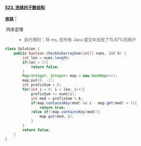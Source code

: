 #### [523. 连续的子数组和](https://leetcode-cn.com/problems/continuous-subarray-sum/)

**思路：**

​		同余定理

> - 执行用时：18 ms, 在所有 Java 提交中击败了15.67%的用户

``` java 
class Solution {
    public boolean checkSubarraySum(int[] nums, int k) {
        int len = nums.length;
        if(len < 2){
            return false;
        }
        Map<Integer, Integer> map = new HashMap<>();
        map.put(0, -1);
        int prefixSum = 0;
        for(int i = 0; i < len; i++){
            prefixSum += nums[i];
            int mod = prefixSum % k;
            if(map.containsKey(mod) && i - map.get(mod) > 1){
                return true;
            }else if(!map.containsKey(mod)){
                map.put(mod, i);
            }
        }
        return false;
    }
}
```

